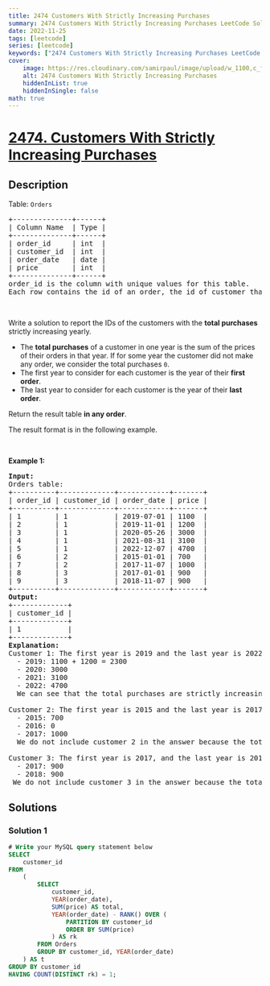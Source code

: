 ```yaml
---
title: 2474 Customers With Strictly Increasing Purchases
summary: 2474 Customers With Strictly Increasing Purchases LeetCode Solution Explained
date: 2022-11-25
tags: [leetcode]
series: [leetcode]
keywords: ["2474 Customers With Strictly Increasing Purchases LeetCode Solution Explained in all languages", "2474 Customers With Strictly Increasing Purchases", "LeetCode", "leetcode solution in Python3 C++ Java Go PHP Ruby Swift TypeScript Rust C# JavaScript C", "GeeksforGeeks", "InterviewBit", "Coding Ninjas", "HackerRank", "HackerEarth", "CodeChef", "TopCoder", "AlgoExpert", "freeCodeCamp", "Codeforces", "GitHub", "AtCoder", "Samir Paul"]
cover:
    image: https://res.cloudinary.com/samirpaul/image/upload/w_1100,c_fit,co_rgb:FFFFFF,l_text:Arial_75_bold:2474 Customers With Strictly Increasing Purchases - Solution Explained/problem-solving.webp
    alt: 2474 Customers With Strictly Increasing Purchases
    hiddenInList: true
    hiddenInSingle: false
math: true
---
```



# [2474. Customers With Strictly Increasing Purchases](https://leetcode.com/problems/customers-with-strictly-increasing-purchases)


## Description

<p>Table: <code>Orders</code></p>

<pre>
+--------------+------+
| Column Name  | Type |
+--------------+------+
| order_id     | int  |
| customer_id  | int  |
| order_date   | date |
| price        | int  |
+--------------+------+
order_id is the column with unique values for this table.
Each row contains the id of an order, the id of customer that ordered it, the date of the order, and its price.
</pre>

<p>&nbsp;</p>

<p>Write a solution to report the IDs of the customers with the <strong>total purchases</strong> strictly increasing yearly.</p>

<ul>
	<li>The <strong>total purchases</strong> of a customer in one year is the sum of the prices of their orders in that year. If for some year the customer did not make any order, we consider the total purchases <code>0</code>.</li>
	<li>The first year to consider for each customer is the year of their <strong>first order</strong>.</li>
	<li>The last year to consider for each customer is the year of their <strong>last order</strong>.</li>
</ul>

<p>Return the result table <strong>in any order</strong>.</p>

<p>The result format is in the following example.</p>

<p>&nbsp;</p>
<p><strong class="example">Example 1:</strong></p>

<pre>
<strong>Input:</strong> 
Orders table:
+----------+-------------+------------+-------+
| order_id | customer_id | order_date | price |
+----------+-------------+------------+-------+
| 1        | 1           | 2019-07-01 | 1100  |
| 2        | 1           | 2019-11-01 | 1200  |
| 3        | 1           | 2020-05-26 | 3000  |
| 4        | 1           | 2021-08-31 | 3100  |
| 5        | 1           | 2022-12-07 | 4700  |
| 6        | 2           | 2015-01-01 | 700   |
| 7        | 2           | 2017-11-07 | 1000  |
| 8        | 3           | 2017-01-01 | 900   |
| 9        | 3           | 2018-11-07 | 900   |
+----------+-------------+------------+-------+
<strong>Output:</strong> 
+-------------+
| customer_id |
+-------------+
| 1           |
+-------------+
<strong>Explanation:</strong> 
Customer 1: The first year is 2019 and the last year is 2022
  - 2019: 1100 + 1200 = 2300
  - 2020: 3000
  - 2021: 3100
  - 2022: 4700
  We can see that the total purchases are strictly increasing yearly, so we include customer 1 in the answer.

Customer 2: The first year is 2015 and the last year is 2017
  - 2015: 700
  - 2016: 0
  - 2017: 1000
  We do not include customer 2 in the answer because the total purchases are not strictly increasing. Note that customer 2 did not make any purchases in 2016.

Customer 3: The first year is 2017, and the last year is 2018
  - 2017: 900
  - 2018: 900
 We do not include customer 3 in the answer because the total purchases are not strictly increasing.
</pre>

## Solutions

### Solution 1

<!-- tabs:start -->

```sql
# Write your MySQL query statement below
SELECT
    customer_id
FROM
    (
        SELECT
            customer_id,
            YEAR(order_date),
            SUM(price) AS total,
            YEAR(order_date) - RANK() OVER (
                PARTITION BY customer_id
                ORDER BY SUM(price)
            ) AS rk
        FROM Orders
        GROUP BY customer_id, YEAR(order_date)
    ) AS t
GROUP BY customer_id
HAVING COUNT(DISTINCT rk) = 1;
```

<!-- tabs:end -->

<!-- end -->
